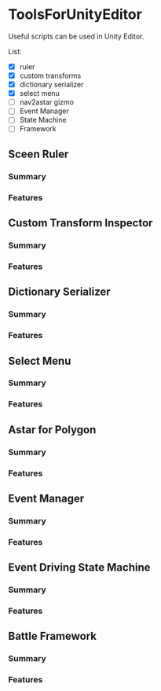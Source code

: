 # ToolsForUnityEditor
Useful scripts can be used in Unity Editor.

List:
- [x] ruler
- [x] custom transforms
- [x] dictionary serializer
- [x] select menu 
- [ ] nav2astar gizmo
- [ ] Event Manager
- [ ] State Machine
- [ ] Framework

## Sceen Ruler
### Summary
### Features

## Custom Transform Inspector
### Summary
### Features

## Dictionary Serializer
### Summary
### Features

## Select Menu 
### Summary
### Features

## Astar for Polygon
### Summary
### Features

## Event Manager
### Summary
### Features

## Event Driving State Machine
### Summary
### Features

## Battle Framework
### Summary
### Features
